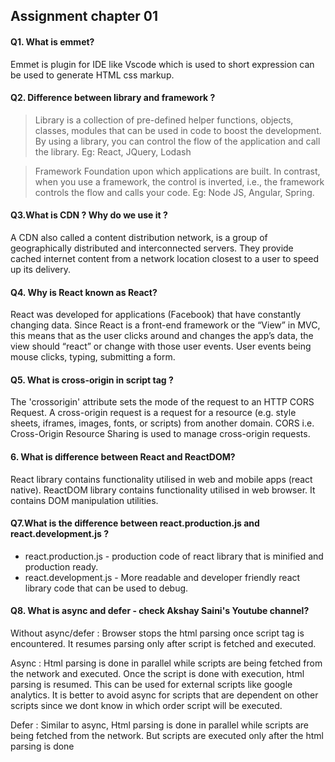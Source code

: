 ## Assignment chapter 01 

#### Q1. What is emmet?
  Emmet  is plugin for IDE like Vscode which is used to short expression can be used to generate HTML css markup.

#### Q2. Difference between library and framework ? 
>Library 
 is a collection of pre-defined helper functions, objects, classes, modules that can be used in code to boost the development. By using a library, you can control the flow of the application and call the library. Eg: React, JQuery, Lodash

>Framework 
Foundation upon which applications are built. In contrast, when you use a framework, the control is inverted, i.e., the framework controls the flow and calls your code. Eg: Node JS, Angular, Spring.

#### Q3.What is CDN ? Why do we use it ?
A CDN also called a content distribution network, is a group of geographically distributed and interconnected servers. They provide cached internet content from a network location closest to a user to speed up its delivery.

#### Q4. Why is React known as React?
React was developed for applications (Facebook) that have constantly changing data. Since React is a front-end framework or the “View” in MVC, this means that as the user clicks around and changes the app’s data, the view should “react” or change with those user events. User events being mouse clicks, typing, submitting a form.

#### Q5. What is cross-origin in script tag ?
The 'crossorigin' attribute sets the mode of the request to an HTTP CORS Request. A cross-origin request is a request for a resource (e.g. style sheets, iframes, images, fonts, or scripts) from another domain. CORS i.e. Cross-Origin Resource Sharing is used to manage cross-origin requests.

#### 6. What is difference between React and ReactDOM?
React library contains functionality utilised in web and mobile apps (react native). ReactDOM library contains functionality utilised in web browser. It contains DOM manipulation utilities. 

#### Q7.What is the difference between react.production.js and react.development.js ?
- react.production.js - production code of react library that is minified and production ready.
- react.development.js - More readable and developer friendly react library code that can be used to debug.

#### Q8. What is async and defer - check Akshay Saini's Youtube channel?
Without async/defer : Browser stops the html parsing once script tag is encountered. It resumes parsing only after script is fetched and executed.

Async : Html parsing is done in parallel while scripts are being fetched from the network and executed. Once the script is done with execution, html parsing is resumed. This can be used for external scripts like google analytics. It is better to avoid async for scripts that are dependent on other scripts since we dont know in which order script will be executed.

Defer : Similar to async, Html parsing is done in parallel while scripts are being fetched from the network. But scripts are executed only after the html parsing is done
